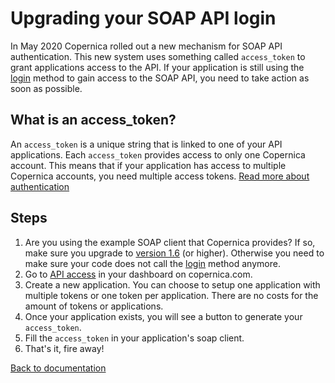 # Upgrading your SOAP API login
In May 2020 Copernica rolled out a new mechanism for SOAP API authentication.
This new system uses something called `access_token` to grant applications access
to the API. If your application is still using the [login](https://www.copernica.com/en/support/apireference/login) method
to gain access to the SOAP API, you need to take action as soon as possible. 

## What is an access_token?
An `access_token` is a unique string that is linked to one of your API applications. 
Each `access_token` provides access to only one Copernica account. This means that
if your application has access to multiple Copernica accounts, you need multiple access tokens.
[Read more about authentication](./soap-api-authentication)


## Steps

1. Are you using the example SOAP client that Copernica provides? If so, make sure you upgrade to [version 1.6](./soap-api-documentation#download-example) (or higher). Otherwise you need to make sure your code does not call the [login](https://www.copernica.com/en/support/apireference/login) method anymore.
2. Go to [API access](https://www.copernica.com/en/api) in your dashboard on copernica.com.
3. Create a new application. You can choose to setup one application with multiple tokens or one token per application. There are no costs for the amount of tokens or applications.
4. Once your application exists, you will see a button to generate your `access_token`.
5. Fill the `access_token` in your application's soap client. 
6. That's it, fire away!

[Back to documentation](./soap-api-documentation)
